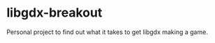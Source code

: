 libgdx-breakout
===============

Personal project to find out what it takes to get libgdx making a game.
